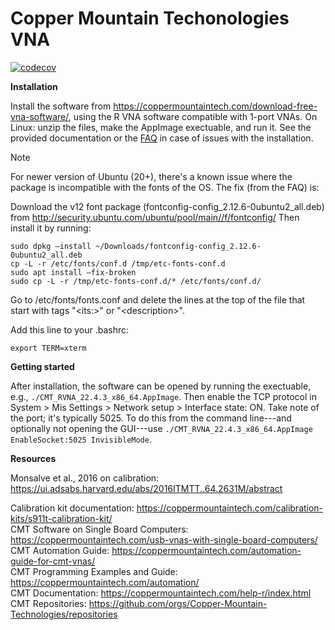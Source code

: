 # Copper Mountain Techonologies VNA

[![codecov](https://codecov.io/gh/EIGSEP/CMT-VNA/graph/badge.svg?token=RPQPOL2L4Z)](https://codecov.io/gh/EIGSEP/CMT-VNA)

**Installation**

Install the software from https://coppermountaintech.com/download-free-vna-software/, using the R VNA software compatible with 1-port VNAs. On Linux: unzip the files, make the AppImage exectuable, and run it. See the provided documentation or the [FAQ](https://coppermountaintech.com/frequently-asked-questions/) in case of issues with the installation.

> [!NOTE]
> For newer version of Ubuntu (20+), there's a known issue where the package is incompatible with the fonts of the OS. The fix (from the FAQ) is:
> 
> Download the v12 font package (fontconfig-config_2.12.6-0ubuntu2_all.deb) from http://security.ubuntu.com/ubuntu/pool/main//f/fontconfig/
> Then install it by running:
> ```
> sudo dpkg –install ~/Downloads/fontconfig-config_2.12.6-0ubuntu2_all.deb
> cp -L -r /etc/fonts/conf.d /tmp/etc-fonts-conf.d
> sudo apt install –fix-broken
> sudo cp -L -r /tmp/etc-fonts-conf.d/* /etc/fonts/conf.d/
> ```
> Go to /etc/fonts/fonts.conf and delete the lines at the top of the file that start with tags "\<its:\>" or "\<description\>".
> 
> Add this line to your .bashrc:
> ```
> export TERM=xterm
> ```

**Getting started**

After installation, the software can be opened by running the exectuable, e.g., `./CMT_RVNA_22.4.3_x86_64.AppImage`. Then enable the TCP protocol in System > Mis Settings > Network setup > Interface state: ON. Take note of the port; it's typically 5025. To do this from the command line---and optionally not opening the GUI---use `./CMT_RVNA_22.4.3_x86_64.AppImage EnableSocket:5025 InvisibleMode`.

**Resources**

Monsalve et al., 2016 on calibration: https://ui.adsabs.harvard.edu/abs/2016ITMTT..64.2631M/abstract

Calibration kit documentation: https://coppermountaintech.com/calibration-kits/s911t-calibration-kit/ \
CMT Software on Single Board Computers: https://coppermountaintech.com/usb-vnas-with-single-board-computers/ \
CMT Automation Guide: https://coppermountaintech.com/automation-guide-for-cmt-vnas/ \
CMT Programming Examples and Guide: https://coppermountaintech.com/automation/ \
CMT Documentation: https://coppermountaintech.com/help-r/index.html \
CMT Repositories: https://github.com/orgs/Copper-Mountain-Technologies/repositories
